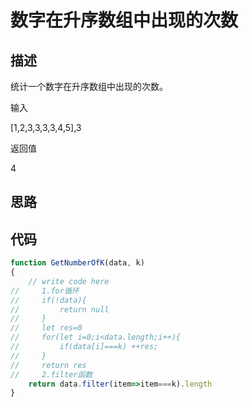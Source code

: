 # 数字在升序数组中出现的次数


## 描述
统计一个数字在升序数组中出现的次数。

输入

[1,2,3,3,3,3,4,5],3

返回值

4

## 思路


## 代码
```javascript
function GetNumberOfK(data, k)
{
    // write code here
//     1.for循环
//     if(!data){
//         return null
//     }
//     let res=0
//     for(let i=0;i<data.length;i++){
//         if(data[i]===k) ++res;
//     }
//     return res
//     2.filter函数
    return data.filter(item=>item===k).length
}
```